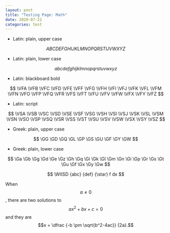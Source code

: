 ```yaml
---
layout: post
title: "Testing Page: Math"
date: 2020-07-21
categories: test
---
```


- Latin: plain, upper case

$$
  A B C D E F G H I J K L M
  N O P Q R S T U V W X Y Z $$

- Latin: plain, lower case

$$
  a b c d e f g h i j k l m
  n o p q r s t u v w x y z $$

- Latin: blackboard bold

$$
  \VFA \VFB \VFC \VFD \VFE \VFF \VFG \VFH \VFI \VFJ \VFK \VFL \VFM
  \VFN \VFO \VFP \VFQ \VFR \VFS \VFT \VFU \VFV \VFW \VFX \VFY \VFZ $$

- Latin: script

$$
  \VSA \VSB \VSC \VSD \VSE \VSF \VSG \VSH \VSI \VSJ \VSK \VSL \VSM
  \VSN \VSO \VSP \VSQ \VSR \VSS \VST \VSU \VSV \VSW \VSX \VSY \VSZ $$

- Greek: plain, upper case

$$
  \GG \GD \GQ \GL \GP \GS \GU \GF \GY \GW $$

- Greek: plain, lower case

$$
  \Ga \Gb \Gg \Gd \Ge \Gz \Gh \Gq \Gi \Gk \Gl \Gm
  \Gn \Gi \Gp \Gr \Gs \Gt \Gu \Gf \Gx \Gy \Gw $$

$$ \WIISD {abc} {def} {\star} f dx $$

When $$a \ne 0$$, there are two solutions to $$ax^2 + bx + c = 0$$ and they are
$$x = \dfrac {-b \pm \sqrt{b^2-4ac}} {2a}.$$
